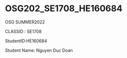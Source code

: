 # OSG202_SE1708_HE160684

OSG SUMMER2022

CLASSID : SE1708

StudentID:HE160684

Student Name: Nguyen Duc Doan

